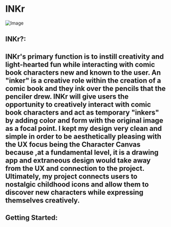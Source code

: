 # INKr

![Image](src="INKrImages/LogoCardINKr.png")

## INKr?:

INKr's primary function is to instill creativity and light-hearted fun while interacting with comic book characters new and known to the user.  An "inker" is a creative role within the creation of a comic book and they ink over the pencils that the penciler drew. INKr will give users the opportunity to creatively interact with comic book characters and act as temporary "inkers" by adding color and form with the original image as a focal point. I kept my design very clean and simple in order to be aesthetically pleasing with the UX focus being the Character Canvas because ,at a fundamental level, it is a drawing app and extraneous design would take away from the UX and connection to the project. Ultimately, my project connects users to nostalgic childhood icons and allow them to discover new characters while expressing themselves creatively.
---
## Getting Started:
